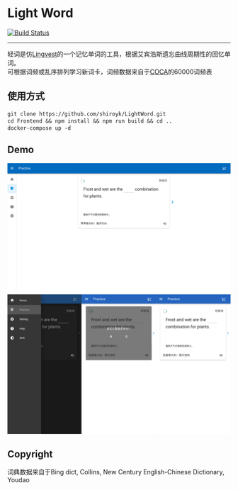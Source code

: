# Light Word

[![Build Status](https://travis-ci.com/shiroyk/LightWord.svg?branch=master)](https://travis-ci.com/shiroyk/LightWord)
***
轻词是仿[Lingvest](https://lingvist.com/)的一个记忆单词的工具，根据艾宾浩斯遗忘曲线周期性的回忆单词。<br/>
可根据词频或乱序排列学习新词卡，词频数据来自于[COCA](https://corpus.byu.edu/coca/)的60000词频表

## 使用方式

```
git clone https://github.com/shiroyk/LightWord.git
cd Frontend && npm install && npm run build && cd ..
docker-compose up -d
```

## Demo
![](demo/demo1.png)
![](demo/demo2.png)

## Copyright
词典数据来自于Bing dict, Collins, New Century English-Chinese Dictionary, Youdao